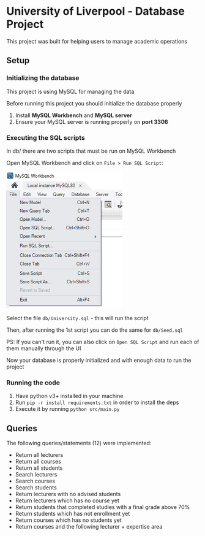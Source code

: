 # University of Liverpool - Database Project

This project was built for helping users to manage academic operations

## Setup

### Initializing the database

This project is using MySQL for managing the data

Before running this project you should initialize the database properly

1. Install **MySQL Workbench** and **MySQL server**
2. Ensure your MySQL server is running properly on **port 3306**

### Executing the SQL scripts

In db/ there are two scripts that must be run on MySQL Workbench

Open MySQL Workbench and click on `File > Run SQL Script`:

![alt text](image.png)

Select the file `db/University.sql` - this will run the script

Then, after running the 1st script you can do the same for `db/Seed.sql`

PS: If you can't run it, you can also click on `Open SQL Script` and run each of them manually through the UI

Now your database is properly initialized and with enough data to run the project

### Running the code

1. Have python v3+ installed in your machine
2. Run `pip -r install requirements.txt` in order to install the deps
3. Execute it by running `python src/main.py`

## Queries

The following queries/statements (12) were implemented:

- Return all lecturers
- Return all courses
- Return all students
- Search lecturers
- Search courses
- Search students
- Return lecturers with no advised students
- Return lecturers which has no course yet
- Return students that completed studies with a final grade above 70%
- Return students which has not enrollment yet
- Return courses which has no students yet
- Return courses and the following lecturer + expertise area
